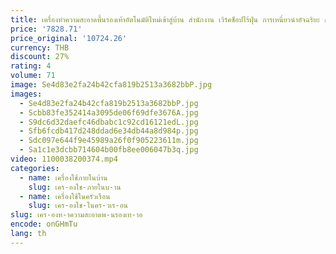 ```yaml
---
title: เครื่องทําความสะอาดพื้นรองเท้าอัตโนมัติใหม่เข้าสู่บ้าน สํานักงาน เวิร์คช็อปไร้ฝุ่น การเหนี่ยวนําอัจฉริยะ กําจัดฝุ่นอัตโนมัติ และฆ่าเชื้อ
price: '7828.71'
price_original: '10724.26'
currency: THB
discount: 27%
rating: 4
volume: 71
image: Se4d83e2fa24b42cfa819b2513a3682bbP.jpg
images:
  - Se4d83e2fa24b42cfa819b2513a3682bbP.jpg
  - Scbb83fe352414a3095de06f69dfe3676A.jpg
  - S9dc6d32daefc46dbabc1c92cd16121edL.jpg
  - Sfb6fcdb417d248ddad6e34db44a8d984p.jpg
  - Sdc097e644f9e45989a26f0f905223611m.jpg
  - Sa1c1e3dcbb714604b00fb8ee006047b3q.jpg
video: 1100038200374.mp4
categories:
  - name: เครื่องใช้ภายในบ้าน
    slug: เคร-องใช-ภายในบ-าน
  - name: เครื่องใช้ในครัวเรือน
    slug: เคร-องใช-ในคร-วเร-อน
slug: เคร-องท-าความสะอาดพ-นรองเท-าอ
encode: onGHmTu
lang: th
---
```

  